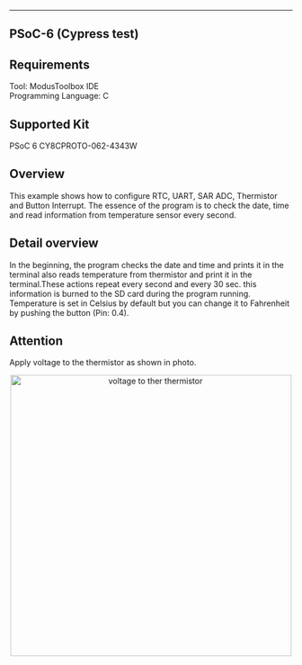 ---------------------------------------------------------------------------------------
PSoC-6 (Cypress test)
---------------------------------------------------------------------------------------

Requirements
-------------------
Tool: ModusToolbox IDE <br />
Programming Language: C

Supported Kit
--------------------
PSoC 6 CY8CPROTO-062-4343W

Overview
------------
This example shows how to configure RTC, UART, SAR ADC, Thermistor and Button Interrupt. The essence of the program is to check the date, time and read information from temperature sensor every second. 

Detail overview
--------------------
In the beginning, the program checks the date and time and prints it in the terminal also reads temperature from thermistor and print it in the terminal.These actions repeat every second and every 30 sec. this information is burned to the SD card during the program running. Temperature is set in Celsius by default but you can change it to Fahrenheit by pushing the button (Pin: 0.4).

Attention
----------
Apply voltage to the thermistor as shown in photo.
<p align="center">
  <img src="E:\Programming\Cypress\PSoC6\CypressTest_mainapp\Photo\PSoC_6.jpg" width="500" title="voltage to ther thermistor">
</p>
